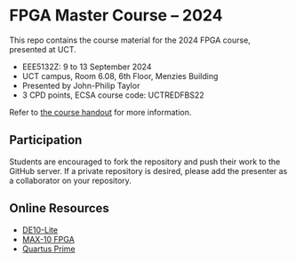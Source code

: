 # FPGA Master Course &ndash; 2024

This repo contains the course material for the 2024 FPGA course,
presented at UCT.

- EEE5132Z: 9 to 13 September 2024
- UCT campus, Room 6.08, 6th Floor, Menzies Building
- Presented by John-Philip Taylor
- 3 CPD points, ECSA course code: UCTREDFBS22

Refer to [the course handout](Reference%20Material/Course%20Handout.pdf) for more information.

## Participation

Students are encouraged to fork the repository and push their work to the
GitHub server.  If a private repository is desired, please add the presenter
as a collaborator on your repository.

## Online Resources

- [DE10-Lite](https://www.terasic.com.tw/cgi-bin/page/archive.pl?Language=English&CategoryNo=234&No=1021)
- [MAX-10 FPGA](https://www.intel.com/programmable/technical-pdfs/max10-handbook.pdf)
- [Quartus Prime](https://www.intel.com/programmable/technical-pdfs/qps-ugs.pdf)

